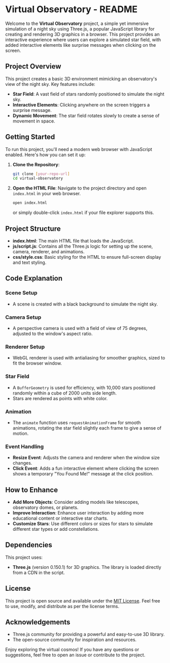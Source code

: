 # Virtual Observatory - README

Welcome to the **Virtual Observatory** project, a simple yet immersive simulation of a night sky using Three.js, a popular JavaScript library for creating and rendering 3D graphics in a browser. This project provides an interactive experience where users can explore a simulated star field, with added interactive elements like surprise messages when clicking on the screen.

## Project Overview

This project creates a basic 3D environment mimicking an observatory's view of the night sky. Key features include:

- **Star Field**: A vast field of stars randomly positioned to simulate the night sky.
- **Interactive Elements**: Clicking anywhere on the screen triggers a surprise message.
- **Dynamic Movement**: The star field rotates slowly to create a sense of movement in space.

## Getting Started

To run this project, you'll need a modern web browser with JavaScript enabled. Here's how you can set it up:

1. **Clone the Repository**:
   ```bash
   git clone [your-repo-url]
   cd virtual-observatory
   ```

2. **Open the HTML File**: Navigate to the project directory and open `index.html` in your web browser.

   ```bash
   open index.html
   ```

   or simply double-click `index.html` if your file explorer supports this.

## Project Structure

- **index.html**: The main HTML file that loads the JavaScript.
- **js/script.js**: Contains all the Three.js logic for setting up the scene, camera, renderer, and animations.
- **css/style.css**: Basic styling for the HTML to ensure full-screen display and text styling.

## Code Explanation

### Scene Setup
- A scene is created with a black background to simulate the night sky.

### Camera Setup
- A perspective camera is used with a field of view of 75 degrees, adjusted to the window's aspect ratio.

### Renderer Setup
- WebGL renderer is used with antialiasing for smoother graphics, sized to fit the browser window.

### Star Field
- A `BufferGeometry` is used for efficiency, with 10,000 stars positioned randomly within a cube of 2000 units side length.
- Stars are rendered as points with white color.

### Animation
- The `animate` function uses `requestAnimationFrame` for smooth animations, rotating the star field slightly each frame to give a sense of motion.

### Event Handling
- **Resize Event**: Adjusts the camera and renderer when the window size changes.
- **Click Event**: Adds a fun interactive element where clicking the screen shows a temporary "You Found Me!" message at the click position.

## How to Enhance

- **Add More Objects**: Consider adding models like telescopes, observatory domes, or planets.
- **Improve Interaction**: Enhance user interaction by adding more educational content or interactive star charts.
- **Customize Stars**: Use different colors or sizes for stars to simulate different star types or add constellations.

## Dependencies

This project uses:
- **Three.js** (version 0.150.1) for 3D graphics. The library is loaded directly from a CDN in the script.

## License

This project is open source and available under the [MIT License](LICENSE). Feel free to use, modify, and distribute as per the license terms.

## Acknowledgements

- Three.js community for providing a powerful and easy-to-use 3D library.
- The open-source community for inspiration and resources.

Enjoy exploring the virtual cosmos! If you have any questions or suggestions, feel free to open an issue or contribute to the project.
